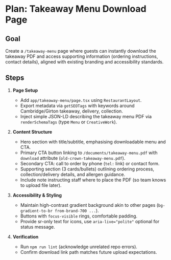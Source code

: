 # Plan: Takeaway Menu Download Page

## Goal
Create a `/takeaway-menu` page where guests can instantly download the takeaway PDF and access supporting information (ordering instructions, contact details), aligned with existing branding and accessibility standards.

## Steps
1. **Page Setup**
   - Add `app/takeaway-menu/page.tsx` using `RestaurantLayout`.
   - Export metadata via `getSEOTags` with keywords around Cambridge/Girton takeaway, delivery, collection.
   - Inject simple JSON-LD describing the takeaway menu PDF via `renderSchemaTags` (type `Menu` or `CreativeWork`).

2. **Content Structure**
   - Hero section with title/subtitle, emphasising downloadable menu and CTA.
   - Primary CTA button linking to `/documents/takeaway-menu.pdf` with `download` attribute (`old-crown-takeaway-menu.pdf`).
   - Secondary CTA: call to order by phone (`tel:` link) or contact form.
   - Supporting section (3 cards/bullets) outlining ordering process, collection/delivery details, and allergen guidance.
   - Include note instructing staff where to place the PDF (so team knows to upload file later).

3. **Accessibility & Styling**
   - Maintain high-contrast gradient background akin to other pages (`bg-gradient-to-br from-brand-700 ...`).
   - Buttons with `focus-visible` rings, comfortable padding.
   - Provide sr-only text for icons, use `aria-live="polite"` optional for status message.

4. **Verification**
   - Run `npm run lint` (acknowledge unrelated repo errors).
   - Confirm download link path matches future upload expectations.
